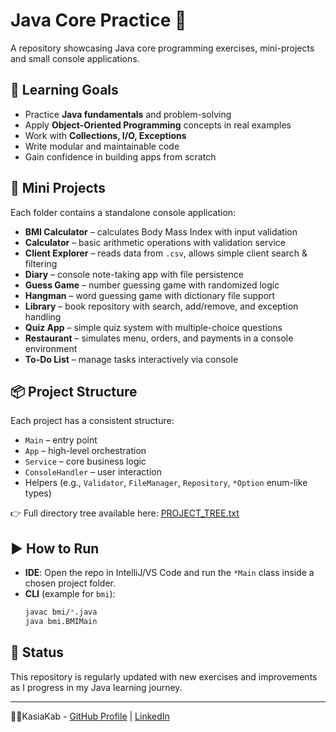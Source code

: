 # Java Core Practice 🚀

A repository showcasing Java core programming exercises, mini-projects and small console applications.

## 🎯 Learning Goals
- Practice **Java fundamentals** and problem-solving
- Apply **Object-Oriented Programming** concepts in real examples
- Work with **Collections, I/O, Exceptions**
- Write modular and maintainable code
- Gain confidence in building apps from scratch

## 📂 Mini Projects

Each folder contains a standalone console application:

- **BMI Calculator** – calculates Body Mass Index with input validation
- **Calculator** – basic arithmetic operations with validation service
- **Client Explorer** – reads data from `.csv`, allows simple client search & filtering
- **Diary** – console note-taking app with file persistence
- **Guess Game** – number guessing game with randomized logic
- **Hangman** – word guessing game with dictionary file support
- **Library** – book repository with search, add/remove, and exception handling
- **Quiz App** – simple quiz system with multiple-choice questions
- **Restaurant** – simulates menu, orders, and payments in a console environment
- **To-Do List** – manage tasks interactively via console

## 📦 Project Structure
Each project has a consistent structure:
- `Main` – entry point
- `App` – high-level orchestration
- `Service` – core business logic
- `ConsoleHandler` – user interaction
- Helpers (e.g., `Validator`, `FileManager`, `Repository`, `*Option` enum-like types)

👉 Full directory tree available here: [PROJECT_TREE.txt](PROJECT_TREE.txt)

## ▶️ How to Run
- **IDE**: Open the repo in IntelliJ/VS Code and run the `*Main` class inside a chosen project folder.
- **CLI** (example for `bmi`):
  ```bash
  javac bmi/*.java
  java bmi.BMIMain

## 🔄 Status
This repository is regularly updated with new exercises and improvements as I progress in my Java learning journey.

---
👩‍💻KasiaKab - [GitHub Profile](https://github.com/kasiakab) | [LinkedIn](https://www.linkedin.com/in/kateryna-kabachiy/)
